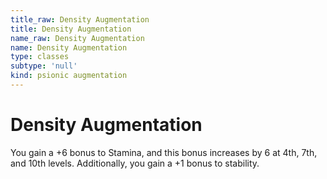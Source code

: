 ```yaml
---
title_raw: Density Augmentation
title: Density Augmentation
name_raw: Density Augmentation
name: Density Augmentation
type: classes
subtype: 'null'
kind: psionic augmentation
---
```


# Density Augmentation

You gain a +6 bonus to Stamina, and this bonus increases by 6 at 4th, 7th, and 10th levels. Additionally, you gain a +1 bonus to stability.
